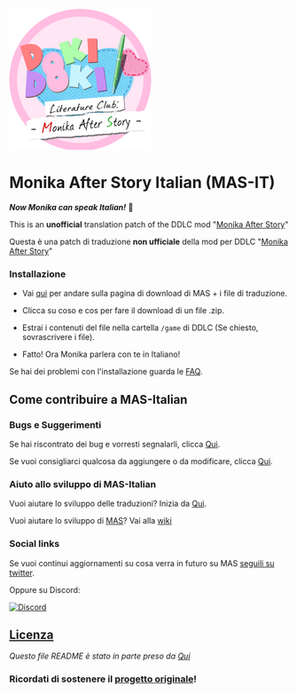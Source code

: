 ![Logo MAS-ITA](https://github.com/HiemSword/MAS-Italian/blob/master/ModAssets/DDLC-MAS-ITA.png)

# Monika After Story Italian (MAS-IT)

**_Now Monika can speak Italian!_** 🍕

This is an **unofficial** translation patch of the DDLC mod "[Monika After Story](https://github.com/Monika-After-Story/MonikaModDev)"

Questa è una patch di traduzione **non ufficiale** della mod per DDLC "[Monika After Story](https://github.com/Monika-After-Story/MonikaModDev)"

### Installazione

 * Vai [qui](http://PLACEHOLDER.example/releases) per andare sulla pagina di download di MAS + i file di traduzione.

 * Clicca su coso e cos per fare il download di un file .zip.

 * Estrai i contenuti del file nella cartella `/game` di DDLC (Se chiesto, sovrascrivere i file).

 * Fatto! Ora Monika parlera con te in Italiano!

Se hai dei problemi con l'installazione guarda le [FAQ](http://PLACEHOLDER.example/FAQ).

## Come contribuire a MAS-Italian

### Bugs e Suggerimenti
Se hai riscontrato dei bug e vorresti segnalarli, clicca [Qui](http://PLACEHOLDER.example/Bug).

Se vuoi consigliarci qualcosa da aggiungere o da modificare, clicca [Qui](http://PLACEHOLDER.example/consigli).

### Aiuto allo sviluppo di MAS-Italian
Vuoi aiutare lo sviluppo delle traduzioni? Inizia da [Qui](http://PLACEHOLDER.example/traduzioni).

Vuoi aiutare lo sviluppo di [MAS](https://github.com/Backdash/MonikaModDev)? Vai alla [wiki](https://github.com/Monika-After-Story/MonikaModDev/wiki/Contributing-Guidelines)

### Social links
Se vuoi continui aggiornamenti su cosa verra in futuro su MAS [seguili su twitter](https://twitter.com/MonikaAfterMod).

Oppure su Discord: 

[![Discord](https://discordapp.com/api/guilds/372766620977725441/widget.png?style=banner1)](https://discord.gg/K2KuJeX)


## [Licenza](https://github.com/HiemSword/MAS-Italian/blob/master/LICENSE.md)

_Questo file README è stato in parte preso da [Qui](https://github.com/Monika-After-Story/MonikaModDev/blob/master/README.md)_

### Ricordati di sostenere il [progetto originale](https://github.com/Monika-After-Story/MonikaModDev)!
